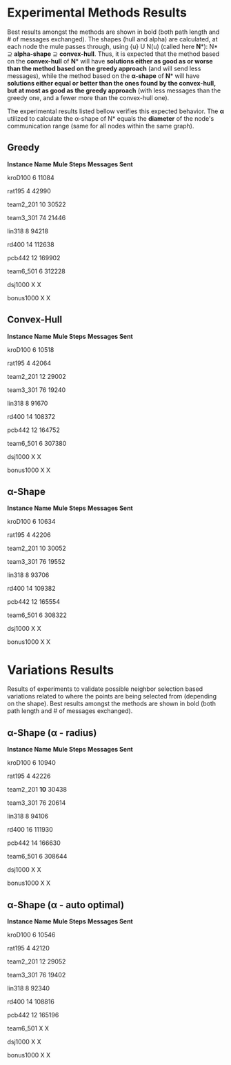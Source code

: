 # Experimental Methods Results
Best results amongst the methods are shown in bold (both path length and # of messages exchanged). The shapes (hull and alpha) are calculated, at each node the mule passes through, using {u} U N(u) (called here **N***): N* <span>&#x2287;</span> **alpha-shape**  <span>&#x2287;</span> **convex-hull**. Thus, it is expected that the method based on the **convex-hull** of **N*** will have **solutions either as good as or worse than the method based on the greedy approach** (and will send less messages), while the method based on the  **<span>&#x3B1;</span>-shape** of **N*** will have **solutions either equal or better than the ones found by the convex-hull, but at most as good as the greedy approach** (with less messages than the greedy one, and a fewer more than the convex-hull one). 

The experimental results listed bellow verifies this expected behavior. The **<span>&#x3B1;</span>** utilized to calculate the <span>&#x3B1;</span>-shape of N* equals the **diameter** of the node's communication range (same for all nodes within the same graph).

## Greedy

**Instance Name**  **Mule Steps**  **Messages Sent**

kroD100  			 6        		   11084

rat195 		   	 4       		    42990

team2_201    	10      		   30522

team3_301    	74      		   21446

lin318            	  8      		    94218

rd400             	14     		    112638

pcb442          	12     		    169902

team6_501          6     		    312228

dsj1000				X     		    X

bonus1000  		X     		    X

## Convex-Hull

**Instance Name**  **Mule Steps**  **Messages Sent**

kroD100  			 6       		   10518

rat195 		   	  4       		    42064

team2_201    	 12      		   29002

team3_301    	 76      		   19240

lin318            	   8      		    91670

rd400             	 14     		   108372

pcb442          	 12     		   164752

team6_501         6     		    307380

dsj1000			  X     		    X

bonus1000  	  X     		    X

## <span>&#x3B1;</span>-Shape

**Instance Name**  **Mule Steps**  **Messages Sent**

kroD100  			 6        		   10634

rat195 		   	  4       		     42206

team2_201    	 10      		     30052

team3_301    	 76      		    19552

lin318            	   8      		     93706

rd400             	 14     		     109382

pcb442          	 12     		     165554

team6_501          6     		      308322

dsj1000				X     		    X

bonus1000  		X     		    X

# Variations Results

Results of experiments to validate possible neighbor selection based variations related to where the points are being selected from (depending on the shape). Best results amongst the methods are shown in bold (both path length and # of messages exchanged).

## <span>&#x3B1;</span>-Shape (<span>&#x3B1;</span> - radius)

**Instance Name**  **Mule Steps**  **Messages Sent**

kroD100  			 6        		   10940

rat195 		   	  4       		     42226

team2_201    	 **10**      		     30438

team3_301    	 76      		    20614

lin318            	   8      		     94106

rd400             	 16     		     111930

pcb442          	 14     		     166630

team6_501          6     		      308644

dsj1000				X     		    X

bonus1000  		X     		    X

## <span>&#x3B1;</span>-Shape (<span>&#x3B1;</span> - auto optimal)

**Instance Name**  **Mule Steps**  **Messages Sent**

kroD100  			 6        		   10546

rat195 		   	  4       		     42120

team2_201    	 12      		     29052

team3_301    	 76      		    19402

lin318            	   8      		     92340

rd400             	 14     		     108816

pcb442          	 12     		     165196

team6_501          X     		    X

dsj1000				X     		    X

bonus1000  		X     		    X

